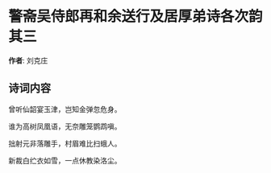 # 警斋吴侍郎再和余送行及居厚弟诗各次韵  其三

**作者**: 刘克庄

## 诗词内容

曾听仙韶宴玉津，岂知金弹忽危身。

谁为高树凤凰语，无奈雕笼鹦鹉嗔。

拙射元非落雕手，村眉难比扫蛾人。

新裁白纻衣如雪，一点休教染洛尘。

